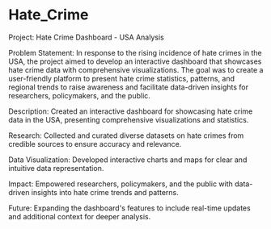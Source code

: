 # Hate_Crime

Project: Hate Crime Dashboard - USA Analysis

Problem Statement: In response to the rising incidence of hate crimes in the USA, the project aimed to develop an interactive dashboard that showcases hate crime data with comprehensive visualizations. The goal was to create a user-friendly platform to present hate crime statistics, patterns, and regional trends to raise awareness and facilitate data-driven insights for researchers, policymakers, and the public.

Description: Created an interactive dashboard for showcasing hate crime data in the USA, presenting comprehensive visualizations and statistics.

Research: Collected and curated diverse datasets on hate crimes from credible sources to ensure accuracy and relevance.

Data Visualization: Developed interactive charts and maps for clear and intuitive data representation.

Impact: Empowered researchers, policymakers, and the public with data-driven insights into hate crime trends and patterns.

Future: Expanding the dashboard's features to include real-time updates and additional context for deeper analysis.
